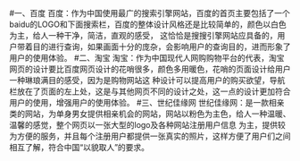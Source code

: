 #一、百度
百度：作为中国使用最广的搜索引擎网站，百度的首页主要包括了一个baidu的LOGO和下面搜索栏，百度的整体设计风格还是比较简单的，颜色以白色为主，给人一种干净，简洁，直观的感受，
这恰恰是搜搜引擎网站应具备的，用户带着目的进行查询，如果画面十分的庞杂，会影响用户的查询目的，进而形象了用户的使用体验。
#二、淘宝
淘宝：作为中国现代人网购购物平台的代表，淘宝网页的设计要比百度网页设计的花哨很多，颜色多用暖色，花哨的页面设计给用户一种琳琅满目的感受，因为是购物网站这
种设计可以提高用户的购买欲望，导航栏放在了页面的左上处，这是与其他网页不同的设计之处，这一点的设计更加符合用户的使用，增强用户的使用体验。
#三、世纪佳缘网
世纪佳缘网：是一款相亲类的网站，为单身男女提供相亲机会的网站，网站以粉色为主色，给人一种温暖、温馨的感觉，整个网页以一张大型的logo及各种网站注册用户信息
为主，提供较为方便的服务，并且每个注册用户都提供一张真实的照片，这样方便了用户们之间相互了解，符合中国“以貌取人”的要求。
